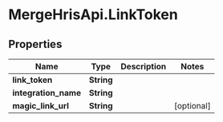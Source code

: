 # MergeHrisApi.LinkToken

## Properties

Name | Type | Description | Notes
------------ | ------------- | ------------- | -------------
**link_token** | **String** |  | 
**integration_name** | **String** |  | 
**magic_link_url** | **String** |  | [optional] 


